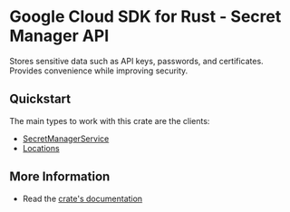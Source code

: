 # Google Cloud SDK for Rust - Secret Manager API

<!-- Code generated by sidekick. DO NOT EDIT. -->

Stores sensitive data such as API keys, passwords, and certificates.
Provides convenience while improving security.

## Quickstart

The main types to work with this crate are the clients:

* [SecretManagerService](https://docs.rs/gcp-sdk-secretmanager-v1/latest/gcp-sdk-secretmanager-v1/client/struct.SecretManagerService.html)
* [Locations](https://docs.rs/gcp-sdk-secretmanager-v1/latest/gcp-sdk-secretmanager-v1/client/struct.Locations.html)

## More Information

* Read the [crate's documentation](https://docs.rs/gcp-sdk-secretmanager-v1/latest/gcp-sdk-secretmanager-v1)
